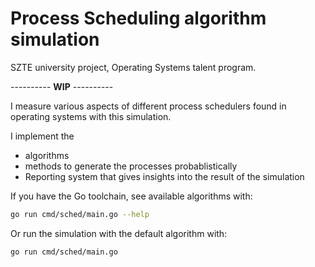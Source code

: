 # Process Scheduling algorithm simulation

SZTE university project, Operating Systems talent program.

---------- **WIP** ----------

I measure various aspects of different process schedulers found in operating systems with this simulation.

I implement the 
 - algorithms
 - methods to generate the processes probablistically
 - Reporting system that gives insights into the result of the simulation

If you have the Go toolchain, see available algorithms with:
```sh
go run cmd/sched/main.go --help
```

Or run the simulation with the default algorithm with:
```sh
go run cmd/sched/main.go
```
